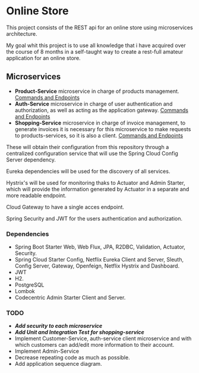 # Online Store

This project consists of the REST api for an online store using microservices architecture.

My goal whit this project is to use all knowledge that i have acquired over the course of 8 months in a self-taught way to create a rest-full amateur application for an online store.

## Microservices

* **Product-Service** microservice in charge of products management. [Commands and Endpoints](https://github.com/SirNoob97/OnlineStore/blob/master/product-service/README.md)
* **Auth-Service** microservice in charge of user authentication and authorization, as well as acting as the application gateway. [Commands and Endpoints](https://github.com/SirNoob97/OnlineStore/blob/master/auth-service/README.md)
* **Shopping-Service** microservice in charge of invoice management, to generate invoices it is necessary for this microservice to make requests to products-services, so it is also a client. [Commands and Endpoints](https://github.com/SirNoob97/OnlineStore/blob/master/shopping-service/README.md)

These will obtain their configuration from this repository through a centralized configuration service that will use the Spring Cloud Config Server dependency.

Eureka dependencies will be used for the discovery of all services.

Hystrix's will be used for monitoring thaks to Actuator and Admin Starter, which will provide the information generated by Actuator in a separate and more readable endpoint.

Cloud Gateway to have a single acces endpoint.

Spring Security and JWT for the users authentication and authorization.

### Dependencies

* Spring Boot Starter Web, Web Flux, JPA, R2DBC, Validation, Actuator, Security.
* Spring Cloud Starter Config, Netflix Eureka Client and Server, Sleuth, Config Server, Gateway, Openfeign, Netflix Hystrix and Dashboard.
* JWT
* H2.
* PostgreSQL
* Lombok
* Codecentric Admin Starter Client and Server.

### TODO

* ***Add security to each microservice***
* ***Add Unit and Integration Test for shopping-service***
* Implement Customer-Service, auth-service client microservice and with which customers can add/edit more information to their account.
* Implement Admin-Service
* Decrease repeating code as much as possible.
* Add application sequence diagram.
